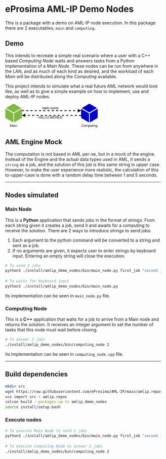 # eProsima AML-IP Demo Nodes

This is a package with a demo on AML-IP node execution.
In this package there are 2 executables, `main` and `computing`.

## Demo

This intends to recreate a simple real scenario where a user with a C++ based *Computing Node* waits and answers
tasks from a Python implementation of a *Main Node*.
These nodes can be run from anywhere in the LAN, and as much of each kind as desired, and the workload
of each *Main* will be distributed along the *Computing* available.

This project intends to simulate what a real future AML network would look like,
as well as to give a simple example on how to implement, use and deploy AML-IP nodes.

<img src="basic_example.png" width="300"/>

## AML Engine Mock

The computation is not based in AML per-se, but in a mock of the engine.
Instead of the Engine and the actual data types used in AML, it sends a `string` as a job, and the solution of this job is this same string in upper case.
However, to make the user experience more realistic, the calculation of this to-upper-case is done with a random delay time between 1 and 5 seconds.

---

## Nodes simulated

### Main Node

This is a **Python** application that sends jobs in the format of strings.
From each string given it creates a job, send it and awaits for a computing to receive the solution.
There are 2 ways to introduce strings to send jobs:

1. Each argument to the python command will be converted to a string and sent as a job.
2. If no arguments are given, it expects user to enter strings by keyboard input. Entering an empty string will close the execution.

```sh
# To send 2 jobs
python3 ./install/amlip_demo_nodes/bin/main_node.py first_job "second job"

# To waits for keyboard input
python3 ./install/amlip_demo_nodes/bin/main_node.py
```

Its implementation can be seen in `main_node.py` file.

### Computing Node

This is a **C++** application that waits for a job to arrive from a Main node and returns the solution.
It receives an integer argument to set the number of tasks that this node must wait before closing.

```sh
# To answer 2 jobs
./install/amlip_demo_nodes/bin/computing_node 2
```

Its implementation can be seen in `computing_node.cpp` file.

---

## Build dependencies

```sh
mkdir src
wget https://raw.githubusercontent.com/eProsima/AML-IP/main/amlip.repos
vcs import src < amlip.repos
colcon build --packages-up-to amlip_demo_nodes
source install/setup.bash
```

### Execute nodes

```sh
# To execute Main Node to send 2 jobs
python3 ./install/amlip_demo_nodes/bin/main_node.py first_job "second job"

# To execute Computing Node to answer 2 jobs
./install/amlip_demo_nodes/bin/computing_node 2
```

